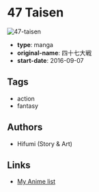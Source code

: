 # 47 Taisen

![47-taisen](https://cdn.myanimelist.net/images/manga/3/211770.jpg)

-   **type**: manga
-   **original-name**: 四十七大戦
-   **start-date**: 2016-09-07

## Tags

-   action
-   fantasy

## Authors

-   Hifumi (Story & Art)

## Links

-   [My Anime list](https://myanimelist.net/manga/114218/47_Taisen)
